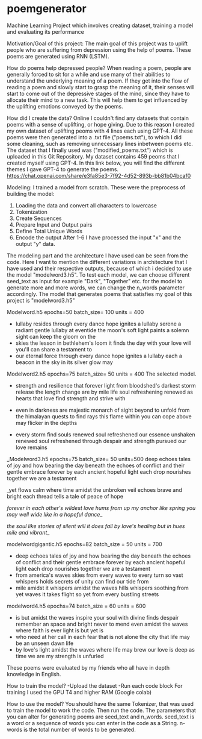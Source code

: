 # poemgenerator
Machine Learning Project which involves creating dataset, training a model and evaluating its performance

Motivation/Goal of this project:
The main goal of this project was to uplift people who are suffering from depression using the help of poems.
These poems are generated using RNN (LSTM).

How do poems help depressed people?
When reading a poem, people are generally forced to sit for a while and use many of their abilities to
understand the underlying meaning of a poem. If they get into the flow of reading a poem and slowly start to 
grasp the meaning of it, their senses will start to come out of the depressive stages of the mind, since they have to
allocate their mind to a new task. This will help them to get influenced by the uplifting emotions conveyed by the poems. 


How did I create the data?
Online I couldn't find any datasets that contain poems with a sense of uplifting, or hope giving.
Due to this reason I created my own dataset of uplifting peoms with 4 lines each using GPT-4.
All these poems were then generated into a .txt file ("poems.txt"), to which I did some cleaning, such as removing
unnecessary lines inbetween poems etc. The dataset that I finally used was ("modified_poems.txt") which is uploaded in this Git Repository.
My dataset contains 459 peoms that I created myself using GPT-4.
In this link below, you will find the different themes I gave GPT-4 to generate the poems.
https://chat.openai.com/share/e3fa85e3-7f92-4d52-893b-bb81b04bcaf0

Modeling:
I trained a model from scratch. 
These were the preprocess of building the model:
1. Loading the data and convert all characters to lowercase
2. Tokenization
3. Create Sequences
4. Prepare Input and Output pairs
5. Define Total Unique Words
6. Encode the output
After 1-6 I have processed the input "x" and the output "y" data.

The modeling part and the architecture I have used can be seen from the code.
Here I want to mention the different variations in architecture that I have used and their respective outputs, because of which i decided to use
the model "modelword3.h5". 
To test each model, we can choose different seed_text as input for example "Dark", "Together" etc.
for the model to generate more and more words, we can change the n_words parameter accordingly.
The model that generates poems that satisfies my goal of this project is "modelword3.h5"

Modelword.h5 epochs=50 batch_size= 100 units = 400
- lullaby resides through every dance hope ignites a lullaby serene a radiant gentle lullaby at eventide the moon's soft light paints a solemn sight can keep the gloom on the
- skies the lesson in bethlehem's loom it finds the day with your love will you'll can share a testament to
- our eternal force through every dance hope ignites a lullaby each a beacon in the sky in its silver glow may


Modelword2.h5 epochs=75 batch_size= 50 units = 400 The selected model.
- strength and resilience that forever light from bloodshed's darkest storm release the length change are by mile life soul refreshening renewed as hearts that love find     strength and strive with

- even in darkness are majestic monarch of sight beyond to unfold from the himalayan quests to find rays this flame within you can cope above may flicker in the depths

- every storm find souls renewed soul refreshened our essence unshaken renewed soul refreshened through despair and strength pursued our love remains

_Modelword3.h5 epochs=75 batch_size= 50 units=500
deep echoes tales of joy and how bearing the day beneath the echoes of conflict and their gentle embrace forever by each ancient hopeful light each drop nourishes together we are a testament

_yet flows calm where time amidst the unbroken veil echoes brave and bright each thread tells a tale of peace of hope

_forever in each other's wildest love hums from up my anchor like spring you may well wide like in a hopeful dance__

_the soul like stories of silent will it does fall by love's healing but in hues mile and vibrant__


modelwordgigantic.h5 epochs=82 batch_size = 50 units = 700
- deep echoes tales of joy and how bearing the day beneath the echoes of conflict and their gentle embrace forever by each ancient hopeful light each drop nourishes          together we are a testament
- from america's waves skies from every waves to every turn so vast whispers holds secrets of unity can find our tide from
- mile amidst it whispers amidst the waves hills whispers soothing from yet waves it takes flight so yet from every bustling streets

modelword4.h5 epochs=74 batch_size = 60 units = 600
- is but amidst the waves inspire your soul with divine finds despair remember an space and bright never to mend even amidst the waves where faith is ever light is but yet   is
- who need at her call in each fear that is not alone the city that life may be an unseen dawn life
- by love's light amidst the waves where life may brew our love is deep as time we are my strength is unfurled

These poems were evaluated by my friends who all have in depth knowledge in English.


How to train the model?
-Upload the dataset
-Run each code block
For training I used the GPU T4 and higher RAM (Google colab)

How to use the model?
You should have the same Tokenizer, that was used to train the model to work the code.
Then run the code.
The parameters that you can alter for generating poems are seed_text and n_words.
seed_text is a word or a sequence of words you can enter in the code as a String.
n-words is the total number of words to be generated.

